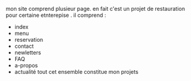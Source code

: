 mon site comprend plusieur page.
en fait c'est un projet de restauration pour certaine etnterepise .
il comprend :
- index
- menu
- reservation
- contact
- newletters
- FAQ
- a-propos
- actualité
tout cet ensemble constitue mon projets
